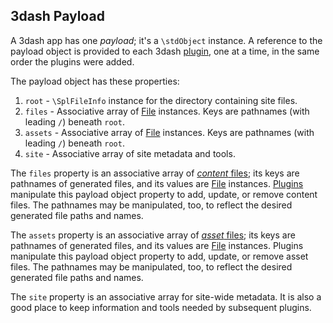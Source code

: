 ## 3dash Payload

A 3dash app has one _payload_; it's a `\stdObject` instance. A reference to the payload object 
is provided to each 3dash [plugin](./plugins.md), one at a time, in the same order the plugins were added.

The payload object has these properties:

1. `root` - `\SplFileInfo` instance for the directory containing site files.
2. `files` - Associative array of [File](./files.md#the-file-class) instances. Keys are pathnames (with leading `/`) beneath `root`.
3. `assets` - Associative array of [File](./files.md#the-file-class) instances. Keys are pathnames (with leading `/`) beneath `root`.
4. `site` - Associative array of site metadata and tools.

The `files` property is an associative array of [_content_ files](./files.md#content-files); 
its keys are pathnames of generated files, and its values are [File](./files.md#the-file-class) 
instances. [Plugins](./plugins.md) manipulate this payload object property to add, update, or 
remove content files. The pathnames may be manipulated, too, to reflect the desired generated 
file paths and names.

The `assets` property is an associative array of [_asset_ files](./files.md#asset-files);
its keys are pathnames of generated files, and its values are [File](./files.md#the-file-class) 
instances. Plugins manipulate this payload object property to add, update, or remove asset files.
The pathnames may be manipulated, too, to reflect the desired generated file paths and names.

The `site` property is an associative array for site-wide metadata. It is also a good place to 
keep information and tools needed by subsequent plugins.
